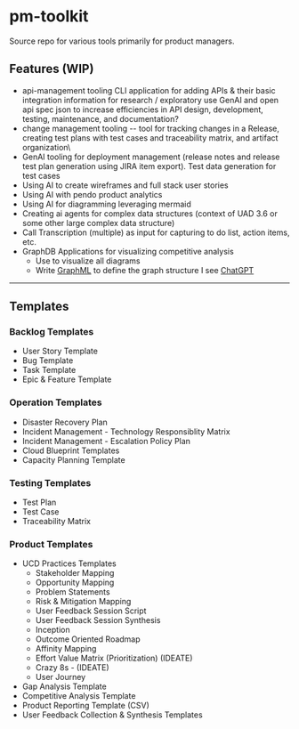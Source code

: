 # pm-toolkit
Source repo for various tools primarily for product managers.  

## Features (WIP)
- api-management tooling
	CLI application for adding APIs & their basic integration information for research / exploratory use 
	GenAI and open api spec json to increase efficiencies in API design, development, testing, maintenance, and documentation?
- change management tooling
	-- tool for tracking changes in a Release, creating test plans with test cases and traceability matrix, and artifact organization\
- GenAI tooling for deployment management (release notes and release test plan generation using JIRA item export). Test data generation for test cases
- Using AI to create wireframes and full stack user stories
- Using AI with pendo product analytics 
- Using AI for diagramming leveraging mermaid 
- Creating ai agents for complex data structures (context of UAD 3.6 or some other large complex data structure)
- Call Transcription (multiple) as input for capturing to do list, action items, etc.
- GraphDB Applications for visualizing competitive analysis
	- Use to visualize all diagrams
	- Write [GraphML](https://yworks.github.io/yfiles-jupyter-graphs/02_graph_widget/#notes) to define the graph structure I see [ChatGPT](https://chatgpt.com/share/67bd094e-6bd8-8009-9457-941dd4e60d11) 

---

## Templates 

### Backlog Templates
- User Story Template
- Bug Template
- Task Template
- Epic & Feature Template


### Operation Templates
- Disaster Recovery Plan
- Incident Management - Technology Responsiblity Matrix
- Incident Management - Escalation Policy Plan
- Cloud Blueprint Templates
- Capacity Planning Template

### Testing Templates
- Test Plan
- Test Case
- Traceability Matrix



### Product Templates
- UCD Practices Templates
    - Stakeholder Mapping
    - Opportunity Mapping
    - Problem Statements
    - Risk & Mitigation Mapping
    - User Feedback Session Script
    - User Feedback Session Synthesis
    - Inception 
    - Outcome Oriented Roadmap
    - Affinity Mapping 
    - Effort Value Matrix (Prioritization) (IDEATE)
    - Crazy 8s - (IDEATE)
    - User Journey
- Gap Analysis Template
- Competitive Analysis Template
- Product Reporting Template (CSV)
- User Feedback Collection & Synthesis Templates





